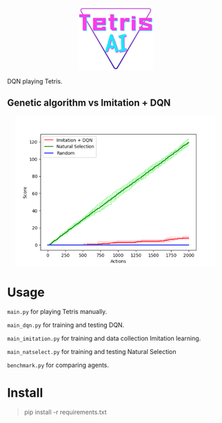 <p align="center">
  <img src="./rapporter/imgs/tetrisAI.png" height=150 />
</p>

DQN playing Tetris.

## Genetic algorithm vs Imitation + DQN

<p align="center">
  <img src="./rapporter/imgs/comparison.png" height=350 />
</p>

# Usage

`main.py` for playing Tetris manually.

`main_dqn.py` for training and testing DQN.

`main_imitation.py` for training and data collection Imitation learning.

`main_natselect.py` for training and testing Natural Selection

`benchmark.py` for comparing agents.

# Install

> pip install -r requirements.txt
